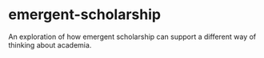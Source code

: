 # emergent-scholarship
An exploration of how emergent scholarship can support a different way of thinking about academia.
